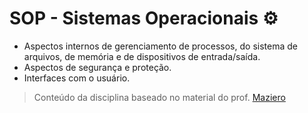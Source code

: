 # SOP - Sistemas Operacionais ⚙️

- Aspectos internos de gerenciamento de processos, do sistema de arquivos, de memória e de dispositivos de entrada/saída. 
- Aspectos de segurança e proteção. 
- Interfaces com o usuário.

> Conteúdo da disciplina baseado no material do prof. [Maziero](https://wiki.inf.ufpr.br/maziero/doku.php?id=socm:start)
